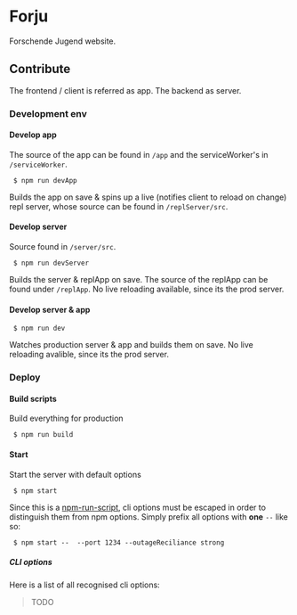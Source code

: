 # Forju

Forschende Jugend website.

## Contribute

The frontend / client is referred as app. The backend as server.

### Development env

#### Develop app

The source of the app can be found in `/app` and the serviceWorker's in `/serviceWorker`.

```
 $ npm run devApp
```

Builds the app on save & spins up a live (notifies client to reload on change) repl server, whose source can be found in `/replServer/src`.

#### Develop server

Source found in `/server/src`.

```
 $ npm run devServer
```

Builds the server & replApp on save. The source of the replApp can be found under `/replApp`. No live reloading available, since its the prod server.

#### Develop server & app

```
 $ npm run dev
```

Watches production server & app and builds them on save. No live reloading avalible, since its the prod server.

### Deploy

#### Build scripts

Build everything for production

```
 $ npm run build
```

#### Start

Start the server with default options

```
 $ npm start
```

Since this is a [npm-run-script](https://docs.npmjs.com/cli/run-script), cli options must be escaped in order to distinguish them from npm options. Simply prefix all options with **one** `--` like so: 

```
 $ npm start --  --port 1234 --outageReciliance strong
```

##### CLI options

Here is a list of all recognised cli options:

> TODO
